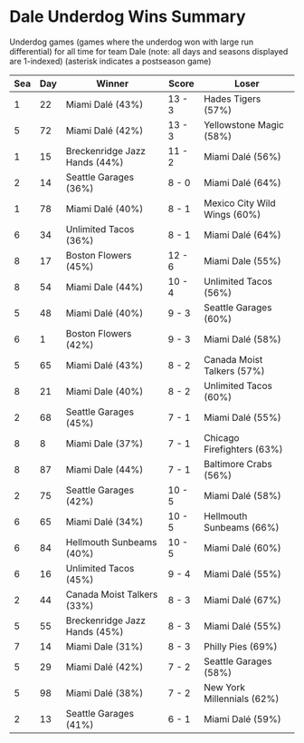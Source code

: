 # Dale Underdog Wins Summary



Underdog games (games where the underdog won with large run differential) for all time for team Dale (note: all days and seasons displayed are 1-indexed) (asterisk indicates a postseason game)


| Sea | Day | Winner | Score | Loser | 
| ------ |------ |------ |------ |------ |
| 1 | 22 | Miami Dalé (43%) | 13 - 3 | Hades Tigers (57%) | 
| 5 | 72 | Miami Dalé (42%) | 13 - 3 | Yellowstone Magic (58%) | 
| 1 | 15 | Breckenridge Jazz Hands (44%) | 11 - 2 | Miami Dalé (56%) | 
| 2 | 14 | Seattle Garages (36%) | 8 - 0 | Miami Dalé (64%) | 
| 1 | 78 | Miami Dalé (40%) | 8 - 1 | Mexico City Wild Wings (60%) | 
| 6 | 34 | Unlimited Tacos (36%) | 8 - 1 | Miami Dalé (64%) | 
| 8 | 17 | Boston Flowers (45%) | 12 - 6 | Miami Dale (55%) | 
| 8 | 54 | Miami Dale (44%) | 10 - 4 | Unlimited Tacos (56%) | 
| 5 | 48 | Miami Dalé (40%) | 9 - 3 | Seattle Garages (60%) | 
| 6 | 1 | Boston Flowers (42%) | 9 - 3 | Miami Dalé (58%) | 
| 5 | 65 | Miami Dalé (43%) | 8 - 2 | Canada Moist Talkers (57%) | 
| 8 | 21 | Miami Dale (40%) | 8 - 2 | Unlimited Tacos (60%) | 
| 2 | 68 | Seattle Garages (45%) | 7 - 1 | Miami Dalé (55%) | 
| 8 | 8 | Miami Dale (37%) | 7 - 1 | Chicago Firefighters (63%) | 
| 8 | 87 | Miami Dale (44%) | 7 - 1 | Baltimore Crabs (56%) | 
| 2 | 75 | Seattle Garages (42%) | 10 - 5 | Miami Dalé (58%) | 
| 6 | 65 | Miami Dalé (34%) | 10 - 5 | Hellmouth Sunbeams (66%) | 
| 6 | 84 | Hellmouth Sunbeams (40%) | 10 - 5 | Miami Dalé (60%) | 
| 6 | 16 | Unlimited Tacos (45%) | 9 - 4 | Miami Dalé (55%) | 
| 2 | 44 | Canada Moist Talkers (33%) | 8 - 3 | Miami Dalé (67%) | 
| 5 | 55 | Breckenridge Jazz Hands (45%) | 8 - 3 | Miami Dalé (55%) | 
| 7 | 14 | Miami Dale (31%) | 8 - 3 | Philly Pies (69%) | 
| 5 | 29 | Miami Dalé (42%) | 7 - 2 | Seattle Garages (58%) | 
| 5 | 98 | Miami Dalé (38%) | 7 - 2 | New York Millennials (62%) | 
| 2 | 13 | Seattle Garages (41%) | 6 - 1 | Miami Dalé (59%) | 


